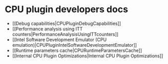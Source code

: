 # CPU plugin developers docs

- [[Debug capabilities|CPUPluginDebugCapabilities]]
- [[Performance analysis using ITT counters|PerformanceAnalysisUsingITTcounters]]
- [[Intel Software Development Emulator (CPU emulation)|CPUPluginIntelSoftwareDevelopmentEmulator]]
- [[Runtime parameters cache|CPURuntimeParametersCache]]
- [[Internal CPU Plugin Optimizations|Internal CPU Plugin Optimizations]]


